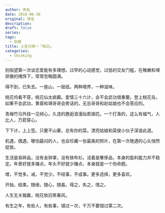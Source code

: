 ```yaml
---
author: 佚名
date: 2016-06-30
original: 佚名
description:
draft: false
series:
tags:
  - 杂感
title: 人生只得一「知己」
categories:
  - thinking
---
```


别指望第一次谈恋爱能有多理想。过早的心动感觉，过低的交友门槛，在稚嫩和埋骄傲的掩饰下，常常忽略圆满。

得不到，已失去。一座山，一层纸。两种境界，一种滋味。

桃花坞看不穿，桃花仙太疯癫。爱情三十六计，会不会武功很重要。登上桃花岛，如果不会武功，黄蓉和靖哥哥会笑话的，无忌哥哥和赵姑娘也不会答应的。

青梅竹马外挂一见倾心，久违的邂逅浪漫灿若烟花。一个打渔的，这么有福气，人比人，万箭穿心。

下下计，上上签。只要不山寨，总有你的菜。漂亮姑娘和英俊小伙子深谙此道。

机遇，偶遇，哪怕最闷的人，也会珍藏一张最美的照片，在第一次艳遇的心头悄然绽放。

生活是易碎品，没有金钟罩，没有铁布衫。活着是奢侈品，本身的盈利能力并不稳定。年景好就多赚点，年头不好就少赚点，本身就是一个伪命题。

增，不觉多。减，不觉少。不经事，不成事。更多选择，更多喜欢。

开始，结束。随缘，随心，随喜。得之，失之，惜之。

人生无关输赢，桃花依旧笑春风。

有生之年，有些人，有些事，错过一次，千万不要错过第二次。
